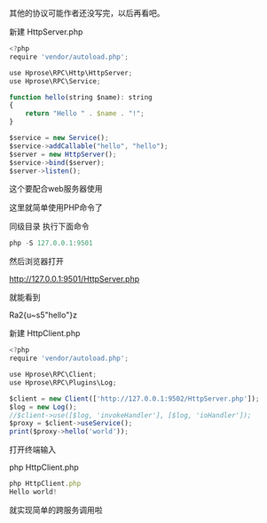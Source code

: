 其他的协议可能作者还没写完，以后再看吧。



新建 HttpServer.php



```javascript
<?php
require 'vendor/autoload.php';

use Hprose\RPC\Http\HttpServer;
use Hprose\RPC\Service;

function hello(string $name): string
{
    return "Hello " . $name . "!";
}

$service = new Service();
$service->addCallable("hello", "hello");
$server = new HttpServer();
$service->bind($server);
$server->listen();
```





这个要配合web服务器使用



这里就简单使用PHP命令了



同级目录 执行下面命令



```javascript
php -S 127.0.0.1:9501
```





然后浏览器打开 



http://127.0.0.1:9501/HttpServer.php



就能看到 



Ra2{u~s5"hello"}z







新建 HttpClient.php



```javascript
<?php
require 'vendor/autoload.php';

use Hprose\RPC\Client;
use Hprose\RPC\Plugins\Log;

$client = new Client(['http://127.0.0.1:9502/HttpServer.php']);
$log = new Log();
//$client->use([$log, 'invokeHandler'], [$log, 'ioHandler']);
$proxy = $client->useService();
print($proxy->hello('world'));
```





打开终端输入



php HttpClient.php

```javascript
php HttpClient.php 
Hello world!
```





就实现简单的跨服务调用啦